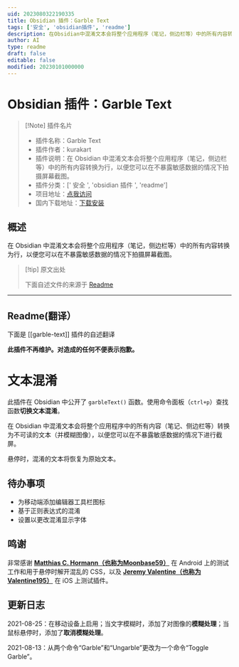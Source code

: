 ```yaml
---
uid: 2023080322190335
title: Obsidian 插件：Garble Text
tags: ['安全', 'obsidian插件', 'readme']
description: 在Obsidian中混淆文本会将整个应用程序（笔记，侧边栏等）中的所有内容转换为行，以便您可以在不暴露敏感数据的情况下拍摄屏幕截图。
author: AI
type: readme
draft: false
editable: false
modified: 20230101000000
---
```


# Obsidian 插件：Garble Text

> [!Note] 插件名片
> - 插件名称：Garble Text
> - 插件作者：kurakart
> - 插件说明：在 Obsidian 中混淆文本会将整个应用程序（笔记，侧边栏等）中的所有内容转换为行，以便您可以在不暴露敏感数据的情况下拍摄屏幕截图。
> - 插件分类：[' 安全 ', 'obsidian 插件 ', 'readme']
> - 项目地址：[点我访问](https://github.com/kurakart/garble-text)
> - 国内下载地址：[下载安装](https://pkmer.cn/products/plugin/pluginMarket/?garble-text)

## 概述

在 Obsidian 中混淆文本会将整个应用程序（笔记，侧边栏等）中的所有内容转换为行，以便您可以在不暴露敏感数据的情况下拍摄屏幕截图。

> [!tip] 原文出处
>
>下面自述文件的来源于 [Readme](https://ghproxy.net/https://raw.githubusercontent.com/kurakart/garble-text/master/README.md)

---

## Readme(翻译）

下面是 [[garble-text]] 插件的自述翻译

**此插件不再维护。对造成的任何不便表示抱歉。**

# 文本混淆

此插件在 Obsidian 中公开了 `garbleText()` 函数。使用命令面板（`ctrl+p`）查找函数**切换文本混淆**。

在 Obsidian 中混淆文本会将整个应用程序中的所有内容（笔记、侧边栏等）转换为不可读的文本（并模糊图像），以便您可以在不暴露敏感数据的情况下进行截屏。

悬停时，混淆的文本将恢复为原始文本。

## 待办事项

- 为移动端添加编辑器工具栏图标
- 基于正则表达式的混淆
- 设置以更改混淆显示字体

## 鸣谢

非常感谢 [**Matthias C. Hormann（也称为Moonbase59）**](https://github.com/Moonbase59) 在 Android 上的测试工作和用于悬停时解开混乱的 CSS，以及 [**Jeremy Valentine（也称为Valentine195）**](https://github.com/valentine195) 在 iOS 上测试插件。

## 更新日志

2021-08-25：在移动设备上启用；当文字模糊时，添加了对图像的**模糊处理**；当鼠标悬停时，添加了**取消模糊处理**。

2021-08-13：从两个命令“Garble”和“Ungarble”更改为一个命令“Toggle Garble”。
